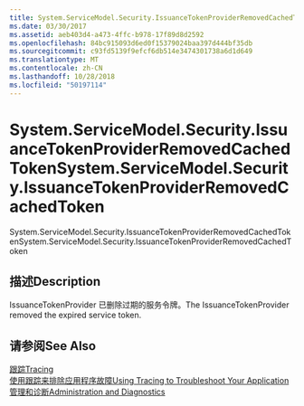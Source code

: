 ```yaml
---
title: System.ServiceModel.Security.IssuanceTokenProviderRemovedCachedToken
ms.date: 03/30/2017
ms.assetid: aeb403d4-a473-4ffc-b978-17f89d8d2592
ms.openlocfilehash: 84bc915093d6ed0f15379024baa397d444bf35db
ms.sourcegitcommit: c93fd5139f9efcf6db514e3474301738a6d1d649
ms.translationtype: MT
ms.contentlocale: zh-CN
ms.lasthandoff: 10/28/2018
ms.locfileid: "50197114"
---
```

# <a name="systemservicemodelsecurityissuancetokenproviderremovedcachedtoken"></a><span data-ttu-id="c9eec-102">System.ServiceModel.Security.IssuanceTokenProviderRemovedCachedToken</span><span class="sxs-lookup"><span data-stu-id="c9eec-102">System.ServiceModel.Security.IssuanceTokenProviderRemovedCachedToken</span></span>
<span data-ttu-id="c9eec-103">System.ServiceModel.Security.IssuanceTokenProviderRemovedCachedToken</span><span class="sxs-lookup"><span data-stu-id="c9eec-103">System.ServiceModel.Security.IssuanceTokenProviderRemovedCachedToken</span></span>  
  
## <a name="description"></a><span data-ttu-id="c9eec-104">描述</span><span class="sxs-lookup"><span data-stu-id="c9eec-104">Description</span></span>  
 <span data-ttu-id="c9eec-105">IssuanceTokenProvider 已删除过期的服务令牌。</span><span class="sxs-lookup"><span data-stu-id="c9eec-105">The IssuanceTokenProvider removed the expired service token.</span></span>  
  
## <a name="see-also"></a><span data-ttu-id="c9eec-106">请参阅</span><span class="sxs-lookup"><span data-stu-id="c9eec-106">See Also</span></span>  
 [<span data-ttu-id="c9eec-107">跟踪</span><span class="sxs-lookup"><span data-stu-id="c9eec-107">Tracing</span></span>](../../../../../docs/framework/wcf/diagnostics/tracing/index.md)  
 [<span data-ttu-id="c9eec-108">使用跟踪来排除应用程序故障</span><span class="sxs-lookup"><span data-stu-id="c9eec-108">Using Tracing to Troubleshoot Your Application</span></span>](../../../../../docs/framework/wcf/diagnostics/tracing/using-tracing-to-troubleshoot-your-application.md)  
 [<span data-ttu-id="c9eec-109">管理和诊断</span><span class="sxs-lookup"><span data-stu-id="c9eec-109">Administration and Diagnostics</span></span>](../../../../../docs/framework/wcf/diagnostics/index.md)

